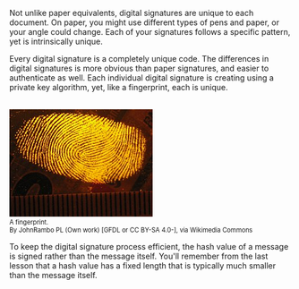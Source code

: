 Not unlike paper equivalents, digital signatures are unique to each document. On paper, you might use different types of pens and paper, or your angle could change. Each of your signatures follows a specific pattern, yet is intrinsically unique. 

Every digital signature is a completely unique code. The differences in digital signatures is more obvious than paper signatures, and easier to authenticate as well. Each individual digital signature is creating using a private key algorithm, yet, like a fingerprint, each is unique. 


<br>
<figure class="snippetimg" style="margin: 0 auto;width:100%">
  <img src=".guides/img/Paluchy.jpg" alt="https://commons.wikimedia.org/wiki/File% A forest of for sale signs in Oughtibridge UK.By Infrogmation of New Orleans [CC BY 2.0], via Wikimedia Commons">
  <figcaption style="font-size: 0.8em; text-align: left;">A fingerprint. 
  </br>
By JohnRambo PL (Own work) [GFDL or CC BY-SA 4.0-], via Wikimedia Commons</figcaption>
</figure>

To keep the digital signature  process efficient, the hash value of a message is signed rather than the message itself. You'll remember from the last lesson that a hash value has a fixed length that is typically much smaller than the message itself.
